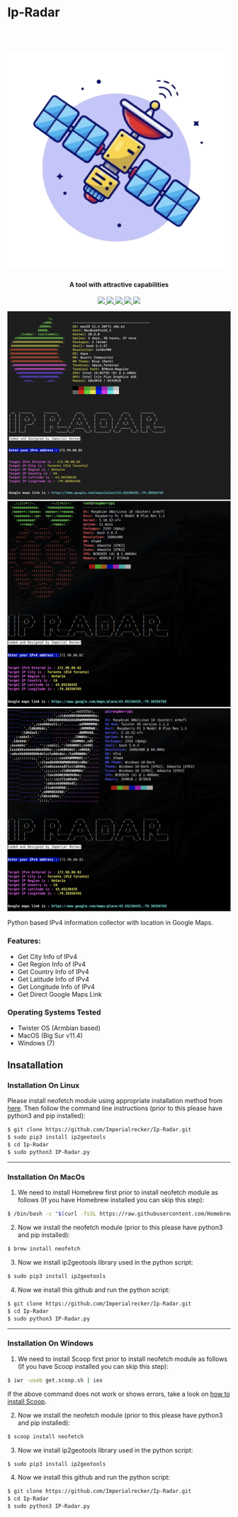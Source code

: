 # Ip-Radar

<h1 align="center">
  <br>
  <a href="https://github.com/Imperialrecker/Ip-Radar"><img src="https://github.com/Imperialrecker/Ip-Radar/blob/main/Ip-Radar/icon.png" alt="Ip-Radar icon"></a>

</h1>

<h4 align="center">A tool with attractive capabilities</h4>

<p align="center">
  <a href="https://creativecommons.org/publicdomain/zero/1.0/">
    <img src="https://img.shields.io/badge/License-CC0 1.0-blueviolet">
  </a>
  
  <a href="http://python.org">
    <img src="https://img.shields.io/badge/Python-v3-blue">
  </a>
  
  <a href="https://www.linux.org/">
    <img src="https://img.shields.io/badge/Platform-Linux-orange">
  </a>
  
<a href="https://www.microsoft.com/en-us/windows/">
    <img src="https://img.shields.io/badge/Platrform-Windows-brightgreen">
  </a>
  
<a href="https://www.apple.com/">
    <img src="https://img.shields.io/badge/Platrform-MacOs-critical">
  </a>
</p>

![demo](https://github.com/Imperialrecker/Ip-Radar/blob/main/images/Working%20screen-%20Mac.png)
![demo](https://github.com/Imperialrecker/Ip-Radar/blob/main/images/Working%20screen-%20Raspbian.png)
![demo](https://github.com/Imperialrecker/Ip-Radar/blob/main/images/Working%20screen-%20Twister.png)

Python based IPv4 information collector with location in Google Maps.

### Features:

- Get City Info of IPv4
- Get Region Info of IPv4
- Get Country Info of IPv4
- Get Latitude Info of IPv4
- Get Longitude Info of IPv4
- Get Direct Google Maps Link

### Operating Systems Tested

- Twister OS (Armbian based)
- MacOS (Big Sur v11.4)
- Windows (7)

## Insatallation

### Installation On Linux

Please install neofetch module using appropriate installation method from <a href="https://github.com/dylanaraps/neofetch/wiki/Installation#">here</a>. Then follow the command line instructions (prior to this please have python3 and pip installed):

```bash
$ git clone https://github.com/Imperialrecker/Ip-Radar.git
$ sudo pip3 install ip2geotools
$ cd Ip-Radar
$ sudo python3 IP-Radar.py
```
___________________________________________________________________________________________________________________________________
### Installation On MacOs

1. We need to install Homebrew first prior to install neofetch module as follows (If you have Homebrew installed you can skip this step):

```bash
$ /bin/bash -c "$(curl -fsSL https://raw.githubusercontent.com/Homebrew/install/HEAD/install.sh)"
```
2. Now we install the neofetch module (prior to this please have python3 and pip installed):

```bash
$ brew install neofetch
```
3. Now we install ip2geotools library used in the python script:

```bash
$ sudo pip3 install ip2geotools
```
4. Now we install this github and run the python script:

```bash
$ git clone https://github.com/Imperialrecker/Ip-Radar.git
$ cd Ip-Radar
$ sudo python3 IP-Radar.py
```
___________________________________________________________________________________________________________________________________
### Installation On Windows

1. We need to install Scoop first prior to install neofetch module as follows (If you have Scoop installed you can skip this step):

```bash
$ iwr -useb get.scoop.sh | iex
```
If the above command does not work or shows errors, take a look on <a href="https://github.com/lukesampson/scoop#requirements">how to install Scoop</a>.

2. Now we install the neofetch module (prior to this please have python3 and pip installed):

```bash
$ scoop install neofetch
```
3. Now we install ip2geotools library used in the python script:

```bash
$ sudo pip3 install ip2geotools
```
4. Now we install this github and run the python script:

```bash
$ git clone https://github.com/Imperialrecker/Ip-Radar.git
$ cd Ip-Radar
$ sudo python3 IP-Radar.py
```
